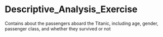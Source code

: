 # Descriptive_Analysis_Exercise
Contains about the passengers aboard the Titanic, including age, gender, passenger class, and whether they survived or not
